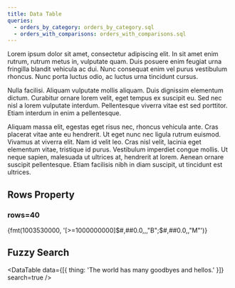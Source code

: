 ```yaml
---
title: Data Table
queries:
  - orders_by_category: orders_by_category.sql
  - orders_with_comparisons: orders_with_comparisons.sql
---
```


Lorem ipsum dolor sit amet, consectetur adipiscing elit. In sit amet enim rutrum, rutrum metus in, vulputate quam. Duis posuere enim feugiat urna fringilla blandit vehicula ac dui. Nunc consequat enim vel purus vestibulum rhoncus. Nunc porta luctus odio, ac luctus urna tincidunt cursus.
<DataTable data={orders_by_category}/>

Nulla facilisi. Aliquam vulputate mollis aliquam. Duis dignissim elementum dictum. Curabitur ornare lorem velit, eget tempus ex suscipit eu. Sed nec nisl a lorem vulputate interdum. Pellentesque viverra vitae est sed porttitor. Etiam interdum in enim a pellentesque.

<DataTable data={orders_with_comparisons} rowNumbers=true search=true rowLines=true/>

Aliquam massa elit, egestas eget risus nec, rhoncus vehicula ante. Cras placerat vitae ante eu hendrerit. Ut eget nunc nec ligula rutrum euismod. Vivamus at viverra elit. Nam id velit leo. Cras nisl velit, lacinia eget elementum vitae, tristique id purus. Vestibulum imperdiet congue mollis. Ut neque sapien, malesuada ut ultrices at, hendrerit at lorem. Aenean ornare suscipit pellentesque. Etiam facilisis nibh in diam suscipit, ut tincidunt est ultrices.

## Rows Property

### rows=40

<DataTable data={orders_by_category} rows=40 rowNumbers=true>
  <Column id=month />
  <Column id=category />
  <Column id=sales_usd0k contentType=colorscale />
  <Column id=num_orders_num0 contentType=colorscale scaleColor=red wrapTitle=true/>
  <Column id=aov_usd2 contentType=colorscale scaleColor=blue />
</DataTable>


{fmt(1003530000, '[>=1000000000]$#,##0.0,,,"B";$#,##0.0,,"M"')}

## Fuzzy Search

<DataTable data={[{ thing: 'The world has many goodbyes and hellos.' }]} search=true />

